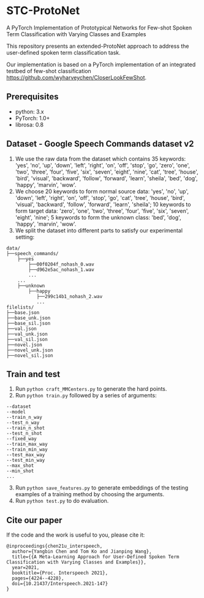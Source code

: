 # STC-ProtoNet
A PyTorch Implementation of Prototypical Networks for Few-shot Spoken Term Classification with Varying Classes and Examples

This repository presents an extended-ProtoNet approach to address the user-defined spoken term classification task.

Our implementation is based on a PyTorch implementation of an integrated testbed of few-shot classification https://github.com/wyharveychen/CloserLookFewShot.

## Prerequisites
+ python: 3.x
+ PyTorch: 1.0+
+ librosa: 0.8

## Dataset - Google Speech Commands dataset v2
1. We use the raw data from the dataset which contains 35 keywords: 'yes', 'no', 'up', 'down', 'left', 'right', 'on', 'off', 'stop', 'go', 'zero', 'one', 'two', 'three', 'four', 'five', 'six', 'seven', 'eight', 'nine', 'cat', 'tree', 'house', 'bird', 'visual', 'backward', 'follow', 'forward', 'learn', 'sheila', 'bed', 'dog', 'happy', 'marvin', 'wow'.
2. We choose 20 keywords to form normal source data: 'yes', 'no', 'up', 'down', 'left', 'right', 'on', 'off', 'stop', 'go', 'cat', 'tree', 'house', 'bird', 'visual', 'backward', 'follow', 'forward', 'learn', 'sheila'; 10 keywords to form target data: 'zero', 'one', 'two', 'three', 'four', 'five', 'six', 'seven', 'eight', 'nine'; 5 keywords to form the unknown class: 'bed', 'dog', 'happy', 'marvin', 'wow'. 
3. We split the dataset into different parts to satisfy our experimental setting:
```shell
data/
├──speech_commands/
    ├──yes
        ├──00f0204f_nohash_0.wav
        ├──d962e5ac_nohash_1.wav
        ...
    ...
    ├──unknown
        ├──happy
           ├──299c14b1_nohash_2.wav
           ...
filelists/
├──base.json
├──base_unk.json
├──base_sil.json
├──val.json
├──val_unk.json
├──val_sil.json
├──novel.json
├──novel_unk.json
├──novel_sil.json

```
## Train and test
1. Run `python craft_MMCenters.py` to generate the hard points.
2. Run `python train.py` followed by a series of arguments:
```shell
--dataset
--model
--train_n_way
--test_n_way
--train_n_shot
--test_n_shot
--fixed_way
--train_max_way
--train_min_way
--test_max_way
--test_min_way
--max_shot
--min_shot
...
```
3. Run `python save_features.py` to generate embeddings of the testing examples of a training method by choosing the arguments.
4. Run `python test.py` to do evaluation.


## Cite our paper
If the code and the work is useful to you, please cite it:
```shell
@inproceedings{chen21u_interspeech,
  author={Yangbin Chen and Tom Ko and Jianping Wang},
  title={{A Meta-Learning Approach for User-Defined Spoken Term Classification with Varying Classes and Examples}},
  year=2021,
  booktitle={Proc. Interspeech 2021},
  pages={4224--4228},
  doi={10.21437/Interspeech.2021-147}
}

```
